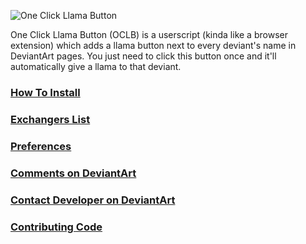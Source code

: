 ![One Click Llama Button](http://kishanbagaria.com/--/oclb.png)

One Click Llama Button (OCLB) is a userscript (kinda like a browser extension) which adds a llama button next to every deviant's name in DeviantArt pages. You just need to click this button once and it'll automatically give a llama to that deviant.

### [How To Install](http://kishanbagaria.com/userscripts/one-click-llama-button/install/)

### [Exchangers List](http://kishanbagaria.com/userscripts/one-click-llama-button/exchangers/)

### [Preferences](http://kishanbagaria.com/userscripts/one-click-llama-button/preferences/)

### [Comments on DeviantArt](http://kishan-bagaria.deviantart.com/art/One-Click-Llama-Button-450957519)

### [Contact Developer on DeviantArt](http://www.deviantart.com/notifications/notes/#to=Kishan-Bagaria)

### [Contributing Code](CONTRIBUTING.md)
